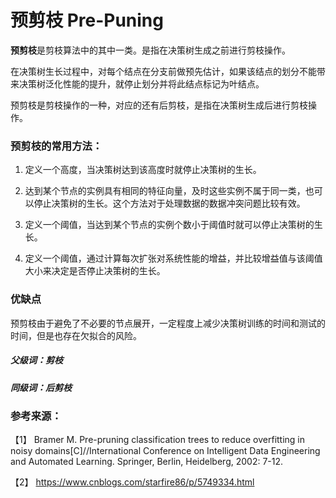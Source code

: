 # 预剪枝 Pre-Puning

**预剪枝**是剪枝算法中的其中一类。是指在决策树生成之前进行剪枝操作。

在决策树生长过程中，对每个结点在分支前做预先估计，如果该结点的划分不能带来决策树泛化性能的提升，就停止划分并将此结点标记为叶结点。

预剪枝是剪枝操作的一种，对应的还有后剪枝，是指在决策树生成后进行剪枝操作。

### 预剪枝的常用方法：

1. 定义一个高度，当决策树达到该高度时就停止决策树的生长。

2. 达到某个节点的实例具有相同的特征向量，及时这些实例不属于同一类，也可以停止决策树的生长。这个方法对于处理数据的数据冲突问题比较有效。

3. 定义一个阈值，当达到某个节点的实例个数小于阈值时就可以停止决策树的生长。

4. 定义一个阈值，通过计算每次扩张对系统性能的增益，并比较增益值与该阈值大小来决定是否停止决策树的生长。

### 优缺点

预剪枝由于避免了不必要的节点展开，一定程度上减少决策树训练的时间和测试的时间，但是也存在欠拟合的风险。


##### 父级词：剪枝  
##### 同级词：后剪枝
    
### 参考来源：

【1】  Bramer M. Pre-pruning classification trees to reduce overfitting in noisy domains[C]//International Conference on Intelligent Data Engineering and Automated Learning. Springer, Berlin, Heidelberg, 2002: 7-12.

【2】  https://www.cnblogs.com/starfire86/p/5749334.html
